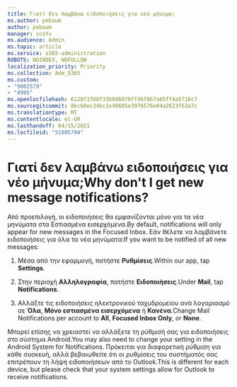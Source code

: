 ```yaml
---
title: Γιατί δεν λαμβάνω ειδοποιήσεις για νέο μήνυμα;
ms.author: pebaum
author: pebaum
manager: scotv
ms.audience: Admin
ms.topic: article
ms.service: o365-administration
ROBOTS: NOINDEX, NOFOLLOW
localization_priority: Priority
ms.collection: Adm_O365
ms.custom:
- "9002579"
- "4995"
ms.openlocfilehash: 6128f1f68f33b0d6070ffd6f867a65ff4a5716c7
ms.sourcegitcommit: 8bc60ec34bc1e40685e3976576e04a2623f63a7c
ms.translationtype: MT
ms.contentlocale: el-GR
ms.lasthandoff: 04/15/2021
ms.locfileid: "51805794"
---
```

# <a name="why-dont-i-get-new-message-notifications"></a><span data-ttu-id="25a5d-102">Γιατί δεν λαμβάνω ειδοποιήσεις για νέο μήνυμα;</span><span class="sxs-lookup"><span data-stu-id="25a5d-102">Why don't I get new message notifications?</span></span>

<span data-ttu-id="25a5d-103">Από προεπιλογή, οι ειδοποιήσεις θα εμφανίζονται μόνο για τα νέα μηνύματα στα Εστιασμένα εισερχόμενα.</span><span class="sxs-lookup"><span data-stu-id="25a5d-103">By default, notifications will only appear for new messages in the Focused Inbox.</span></span> <span data-ttu-id="25a5d-104">Εάν θέλετε να λαμβάνετε ειδοποιήσεις για όλα τα νέα μηνύματα:</span><span class="sxs-lookup"><span data-stu-id="25a5d-104">If you want to be notified of all new messages:</span></span>

1. <span data-ttu-id="25a5d-105">Μέσα από την εφαρμογή, πατήστε **Ρυθμίσεις**.</span><span class="sxs-lookup"><span data-stu-id="25a5d-105">Within our app, tap **Settings**.</span></span>

2. <span data-ttu-id="25a5d-106">Στην περιοχή **Αλληλογραφία**, πατήστε **Ειδοποιήσεις**.</span><span class="sxs-lookup"><span data-stu-id="25a5d-106">Under **Mail**, tap **Notifications**.</span></span>

3. <span data-ttu-id="25a5d-107">Αλλάξτε τις ειδοποιήσεις ηλεκτρονικού ταχυδρομείου ανά λογαριασμό σε **Όλα**, **Μόνο εστιασμένα εισερχόμενα** ή **Κανένα**.</span><span class="sxs-lookup"><span data-stu-id="25a5d-107">Change Mail Notifications per account to **All**, **Focused Inbox Only**, or **None**.</span></span>

<span data-ttu-id="25a5d-108">Μπορεί επίσης να χρειαστεί να αλλάξετε τη ρύθμισή σας για ειδοποιήσεις στο σύστημα Android.</span><span class="sxs-lookup"><span data-stu-id="25a5d-108">You may also need to change your setting in the Android System for Notifications.</span></span> <span data-ttu-id="25a5d-109">Πρόκειται για διαφορετική ρύθμιση για κάθε συσκευή, αλλά βεβαιωθείτε ότι οι ρυθμίσεις του συστήματός σας επιτρέπουν τη λήψη ειδοποιήσεων από το Outlook.</span><span class="sxs-lookup"><span data-stu-id="25a5d-109">This is different for each device, but please check that your system settings allow for Outlook to receive notifications.</span></span>
